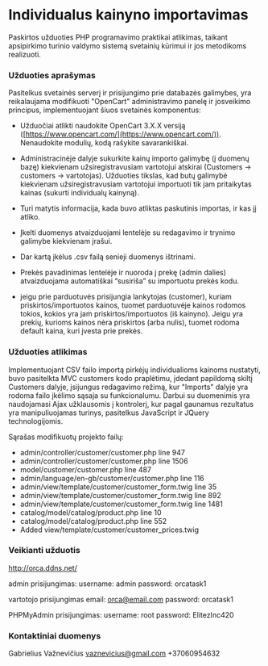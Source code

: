 # **Individualus kainyno importavimas**

Paskirtos užduoties PHP programavimo praktikai atlikimas, taikant apsipirkimo turinio valdymo sistemą svetainių kūrimui ir jos metodikoms realizuoti.

### **Užduoties aprašymas**

Pasitelkus svetainės serverį ir prisijungimo prie databazės galimybes, yra reikalaujama modifikuoti "OpenCart" administravimo panelę ir josveikimo principus, implementuojant šiuos svetainės komponentus:
-  Užduočiai atlikti naudokite OpenCart 3.X.X versiją ([https://www.opencart.com/](https://www.opencart.com/)). Nenaudokite modulių, kodą rašykite savarankiškai.
    
-  Administracinėje dalyje sukurkite kainų importo galimybę (į duomenų bazę) kiekvienam užsiregistravusiam vartotojui atskirai (Customers -> customers -> vartotojas). Užduoties tikslas, kad butų galimybė kiekvienam užsiregistravusiam vartotojui importuoti tik jam pritaikytas kainas (sukurti individualų kainyną).
-   Turi matytis informacija, kada buvo atliktas paskutinis importas, ir kas jį atliko.
    
-  Įkelti duomenys atvaizduojami lentelėje su redagavimo ir trynimo galimybe kiekvienam įrašui.
-  Dar kartą įkėlus .csv failą senieji duomenys ištrinami.
- Prekės pavadinimas lentelėje ir nuoroda į prekę (admin dalies) atvaizduojama automatiškai “susiriša” su importuotu prekės kodu.
- jeigu prie parduotuvės prisijungia lankytojas (customer), kuriam priskirtos/importuotos kainos, tuomet parduotuvėje kainos rodomos tokios, kokios yra jam priskirtos/importuotos (iš kainyno). Jeigu yra prekių, kurioms kainos nėra priskirtos (arba nulis), tuomet rodoma default kaina, kuri įvesta prie prekės.

### Užduoties atlikimas
Implementuojant CSV failo importą pirkėjų individualioms kainoms nustatyti, buvo pasitelkta MVC customers kodo praplėtimu, įdedant papildomą skiltį Customers dalyje, įsijungus redagavimo režimą, kur "Imports" dalyje yra rodoma failo įkėlimo sąsaja su funkcionalumu. Darbui su duomenimis yra naudojamasi Ajax užklausomis į kontrolerį, kur pagal gaunamus rezultatus yra manipuliuojamas turinys, pasitelkus JavaScript ir JQuery technologijomis.

Sąrašas modifikuotų projekto failų:
- admin/controller/customer/customer.php 			line 947
- admin/controller/customer/customer.php 			line 1506
- model/customer/customer.php 						line 487
- admin/language/en-gb/customer/customer.php		line 116
- admin/view/template/customer/customer_form.twig 	line 35
- admin/view/template/customer/customer_form.twig   line 892
- admin/view/template/customer/customer_form.twig   line 1481
- catalog/model/catalog/product.php					line 10
- catalog/model/catalog/product.php					line 552
- Added view/template/customer/customer_prices.twig


### Veikianti užduotis
http://orca.ddns.net/

admin prisijungimas:
username: admin
password: orcatask1

vartotojo prisijungimas
email: orca@email.com
password: orcatask1

PHPMyAdmin prisijungimas:
username: root
password: ElitezInc420

### Kontaktiniai duomenys
Gabrielius Važnevičius
vaznevicius@gmail.com
+37060954632